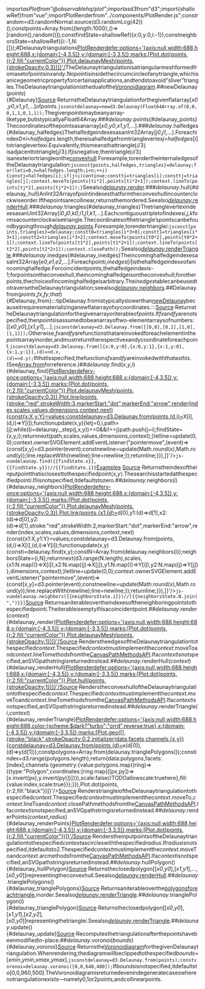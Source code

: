 <scriptsetup>import*asPlotfrom"@observablehq/plot";import*asd3from"d3";import{shallowRef}from"vue";importPlotRenderfrom"../components/PlotRender.js";constrandom=d3.randomNormal.source(d3.randomLcg(42))();constpoints=Array.from({length:1000},()=>[random(),random()]);constfindState=shallowRef({x:0,y:0,i:-1});constneighborsState=shallowRef({i:-1,N:[]});</script>#Delaunaytriangulations<PlotRenderdefer:options='{axis:null,width:688,height:688,x:{domain:[-4,3.5]},y:{domain:[-3,3.5]},marks:[Plot.dot(points,{r:2,fill:"currentColor"}),Plot.delaunayMesh(points,{strokeOpacity:0.3})]}'/>TheDelaunaytriangulationisatriangularmeshformedfromasetofpointsin*x*and*y*.Nopointisinsidethecircumcircleofanytriangle,whichisanicegeometricpropertyforcertainapplications,andtendstoavoid“sliver”triangles.TheDelaunaytriangulationisthedualofthe[Voronoidiagram](./voronoi.md).##newDelaunay(*points*){#Delaunay}[Source](https://github.com/d3/d3-delaunay/blob/main/src/delaunay.js)·ReturnstheDelaunaytriangulationforthegivenflatarray[*x0*,*y0*,*x1*,*y1*,…]of*points*.```jsconstdelaunay=newd3.Delaunay(Float64Array.of(0,0,0,1,1,0,1,1));```Thegiven*points*maybeanyarray-liketype,butistypicallyaFloat64Array.###*delaunay*.points{#delaunay_points}Thecoordinatesofthepointsasanarray[*x0*,*y0*,*x1*,*y1*,…].###*delaunay*.halfedges{#delaunay_halfedges}ThehalfedgeindexesasanInt32Array[*j0*,*j1*,…].Foreachindex0≤*i*<*halfedges*.length,thereisahalfedgefromtrianglevertex*j*=*halfedges*[*i*]totrianglevertex*i*.Equivalently,thismeansthattriangle⌊*i*/3⌋isadjacenttotriangle⌊*j*/3⌋.If*j*isnegative,thentriangle⌊*i*/3⌋isanexteriortriangleonthe[convexhull](#delaunay_hull).Forexample,torendertheinternaledgesoftheDelaunaytriangulation:```jsconst{points,halfedges,triangles}=delaunay;for(leti=0,n=halfedges.length;i<n;++i){constj=halfedges[i];if(j<i)continue;constti=triangles[i];consttj=triangles[j];context.moveTo(points[ti*2],points[ti*2+1]);context.lineTo(points[tj*2],points[tj*2+1]);}```Seealso[*delaunay*.render](#delaunay_render).###*delaunay*.hull{#delaunay_hull}AnInt32Arrayofpointindexesthatformtheconvexhullincounterclockwiseorder.Ifthepointsarecollinear,returnsthemordered.Seealso[*delaunay*.renderHull](#delaunay_renderHull).###*delaunay*.triangles{#delaunay_triangles}ThetrianglevertexindexesasanUint32Array[*i0*,*j0*,*k0*,*i1*,*j1*,*k1*,…].Eachcontiguoustripletofindexes*i*,*j*,*k*formsacounterclockwisetriangle.Thecoordinatesofthetriangle’spointscanbefoundbygoingthrough[*delaunay*.points](#delaunay_points).Forexample,torendertriangle*i*:```jsconst{points,triangles}=delaunay;constt0=triangles[i*3+0];constt1=triangles[i*3+1];constt2=triangles[i*3+2];context.moveTo(points[t0*2],points[t0*2+1]);context.lineTo(points[t1*2],points[t1*2+1]);context.lineTo(points[t2*2],points[t2*2+1]);context.closePath();```Seealso[*delaunay*.renderTriangle](#delaunay_renderTriangle).###*delaunay*.inedges{#delaunay_inedges}TheincominghalfedgeindexesasaInt32Array[*e0*,*e1*,*e2*,…].Foreachpoint*i*,*inedges*[*i*]isthehalfedgeindex*e*ofanincominghalfedge.Forcoincidentpoints,thehalfedgeindexis-1;forpointsontheconvexhull,theincominghalfedgeisontheconvexhull;forotherpoints,thechoiceofincominghalfedgeisarbitrary.The*inedges*tablecanbeusedtotraversetheDelaunaytriangulation;seealso[*delaunay*.neighbors](#delaunay_neighbors).##Delaunay.from(*points*,*fx*,*fy*,*that*){#Delaunay_from}:::tipDelaunay.fromistypicallyslowerthan[newDelaunay](#Delaunay)becauseitrequiresmaterializinganewflatarrayof*xy*coordinates.:::[Source](https://github.com/d3/d3-delaunay/blob/main/src/delaunay.js)·ReturnstheDelaunaytriangulationforthegivenarrayoriterableof*points*.If*fx*and*fy*arenotspecified,then*points*isassumedtobeanarrayoftwo-elementarraysofnumbers:[[*x0*,*y0*],[*x1*,*y1*],…].```jsconstdelaunay=d3.Delaunay.from([[0,0],[0,1],[1,0],[1,1]]);```Otherwise,*fx*and*fy*arefunctionsthatareinvokedforeachelementinthe*points*arrayinorder,andmustreturntherespectivexandycoordinateforeachpoint.```jsconstdelaunay=d3.Delaunay.from([{x:0,y:0},{x:0,y:1},{x:1,y:0},{x:1,y:1}],(d)=>d.x,(d)=>d.y);```If*that*isspecified,thefunctions*fx*and*fy*areinvokedwith*that*as*this*.(See[Array.from](https://developer.mozilla.org/docs/Web/JavaScript/Reference/Global_Objects/Array/from)forreference.)##*delaunay*.find(*x*,*y*,*i*){#delaunay_find}<PlotRenderdeferv-once:options='{axis:null,width:688,height:688,x:{domain:[-4,3.5]},y:{domain:[-3,3.5]},marks:[Plot.dot(points,{r:2,fill:"currentColor"}),Plot.delaunayMesh(points,{strokeOpacity:0.3}),Plot.line(points,{stroke:"red",strokeWidth:3,markerStart:"dot",markerEnd:"arrow",render(index,scales,values,dimensions,context,next){const{x:X,y:Y}=values;constdelaunay=d3.Delaunay.from(points,(d,i)=>X[i],(d,i)=>Y[i]);functionupdate(x,y){letj=0,i,path=[j];while((i=delaunay._step(j,x,y))>=0&&i!==j)path.push(j=i);findState={x,y,i};returnnext(path,scales,values,dimensions,context);}letline=update(0,0);context.ownerSVGElement.addEventListener("pointermove",(event)=>{const[x,y]=d3.pointer(event);constnewline=update(Math.round(x),Math.round(y));line.replaceWith(newline);line=newline;});returnline;}}),]}'/>```js-vuedelaunay.find({{findState.x}},{{findState.y}})//{{findState.i}}```[Examples](https://observablehq.com/@d3/delaunay-find)·[Source](https://github.com/d3/d3-delaunay/blob/main/src/delaunay.js)·Returnstheindexoftheinputpointthatisclosesttothespecifiedpoint⟨*x*,*y*⟩.Thesearchisstartedatthespecifiedpoint*i*.If*i*isnotspecified,itdefaultstozero.##*delaunay*.neighbors(*i*){#delaunay_neighbors}<PlotRenderdeferv-once:options='{axis:null,width:688,height:688,x:{domain:[-4,3.5]},y:{domain:[-3,3.5]},marks:[Plot.dot(points,{r:2,fill:"currentColor"}),Plot.delaunayMesh(points,{strokeOpacity:0.3}),Plot.link(points,{x1:(d)=>d[0],y1:(d)=>d[1],x2:(d)=>d[0],y2:(d)=>d[1],stroke:"red",strokeWidth:2,markerStart:"dot",markerEnd:"arrow",render(index,scales,values,dimensions,context,next){const{x1:X,y1:Y}=values;constdelaunay=d3.Delaunay.from(points,(d,i)=>X[i],(d,i)=>Y[i]);functionupdate(x,y){consti=delaunay.find(x,y);constN=Array.from(delaunay.neighbors(i));neighborsState={i,N};returnnext(d3.range(N.length),scales,{x1:N.map(()=>X[i]),x2:N.map((j)=>X[j]),y1:N.map(()=>Y[i]),y2:N.map((j)=>Y[j])},dimensions,context);}letline=update(0,0);context.ownerSVGElement.addEventListener("pointermove",(event)=>{const[x,y]=d3.pointer(event);constnewline=update(Math.round(x),Math.round(y));line.replaceWith(newline);line=newline;});returnline;}}),]}'/>```js-vuedelaunay.neighbors({{neighborsState.i}})//[{{neighborsState.N.join(",")}}]```[Source](https://github.com/d3/d3-delaunay/blob/main/src/delaunay.js)·Returnsaniterableovertheindexesoftheneighboringpointstothespecifiedpoint*i*.Theiterableisemptyif*i*isacoincidentpoint.##*delaunay*.render(*context*){#delaunay_render}<PlotRenderdefer:options='{axis:null,width:688,height:688,x:{domain:[-4,3.5]},y:{domain:[-3,3.5]},marks:[Plot.dot(points,{r:2,fill:"currentColor"}),Plot.delaunayMesh(points,{strokeOpacity:1})]}'/>[Source](https://github.com/d3/d3-delaunay/blob/main/src/delaunay.js)·RenderstheedgesoftheDelaunaytriangulationtothespecified*context*.Thespecified*context*mustimplementthe*context*.moveToand*context*.lineTomethodsfromthe[CanvasPathMethodsAPI](https://www.w3.org/TR/2dcontext/#canvaspathmethods).Ifa*context*isnotspecified,anSVGpathstringisreturnedinstead.##*delaunay*.renderHull(*context*){#delaunay_renderHull}<PlotRenderdefer:options='{axis:null,width:688,height:688,x:{domain:[-4,3.5]},y:{domain:[-3,3.5]},marks:[Plot.dot(points,{r:2,fill:"currentColor"}),Plot.hull(points,{strokeOpacity:1})]}'/>[Source](https://github.com/d3/d3-delaunay/blob/main/src/delaunay.js)·RenderstheconvexhulloftheDelaunaytriangulationtothespecified*context*.Thespecified*context*mustimplementthe*context*.moveToand*context*.lineTomethodsfromthe[CanvasPathMethodsAPI](https://www.w3.org/TR/2dcontext/#canvaspathmethods).Ifa*context*isnotspecified,anSVGpathstringisreturnedinstead.##*delaunay*.renderTriangle(*i*,*context*){#delaunay_renderTriangle}<PlotRenderdefer:options='{axis:null,width:688,height:688,color:{scheme:$dark?"turbo":"orrd",reverse:true},x:{domain:[-4,3.5]},y:{domain:[-3,3.5]},marks:[Plot.geo([],{stroke:"black",strokeOpacity:0.2,initializer(data,facets,channels,{x,y}){constdelaunay=d3.Delaunay.from(points,(d)=>x(d[0]),(d)=>y(d[1]));constpolygons=Array.from(delaunay.trianglePolygons());constindex=d3.range(polygons.length);return{data:polygons,facets:[index],channels:{geometry:{value:polygons.map((ring)=>({type:"Polygon",coordinates:[ring.map(([px,py])=>[x.invert(px),y.invert(py)])]})),scale:false//TODOallowscale:truehere},fill:{value:index,scale:true}}};}}),Plot.dot(points,{r:2,fill:"black"})]}'/>[Source](https://github.com/d3/d3-delaunay/blob/main/src/delaunay.js)·Renderstriangle*i*oftheDelaunaytriangulationtothespecified*context*.Thespecified*context*mustimplementthe*context*.moveTo,*context*.lineToand*context*.closePathmethodsfromthe[CanvasPathMethodsAPI](https://www.w3.org/TR/2dcontext/#canvaspathmethods).Ifa*context*isnotspecified,anSVGpathstringisreturnedinstead.##*delaunay*.renderPoints(*context*,*radius*){#delaunay_renderPoints}<PlotRenderdefer:options='{axis:null,width:688,height:688,x:{domain:[-4,3.5]},y:{domain:[-3,3.5]},marks:[Plot.dot(points,{r:2,fill:"currentColor"})]}'/>[Source](https://github.com/d3/d3-delaunay/blob/main/src/delaunay.js)·RenderstheinputpointsoftheDelaunaytriangulationtothespecified*context*ascircleswiththespecified*radius*.If*radius*isnotspecified,itdefaultsto2.Thespecified*context*mustimplementthe*context*.moveToand*context*.arcmethodsfromthe[CanvasPathMethodsAPI](https://www.w3.org/TR/2dcontext/#canvaspathmethods).Ifa*context*isnotspecified,anSVGpathstringisreturnedinstead.##*delaunay*.hullPolygon(){#delaunay_hullPolygon}[Source](https://github.com/d3/d3-delaunay/blob/main/src/delaunay.js)·Returnstheclosedpolygon[[*x0*,*y0*],[*x1*,*y1*],…,[*x0*,*y0*]]representingtheconvexhull.Seealso[*delaunay*.renderHull](#delaunay_renderHull).##*delaunay*.trianglePolygons(){#delaunay_trianglePolygons}[Source](https://github.com/d3/d3-delaunay/blob/main/src/delaunay.js)·Returnsaniterableoverthe[polygonsforeachtriangle](#delaunay_trianglePolygon),inorder.Seealso[*delaunay*.renderTriangle](#delaunay_renderTriangle).##*delaunay*.trianglePolygon(*i*){#delaunay_trianglePolygon}[Source](https://github.com/d3/d3-delaunay/blob/main/src/delaunay.js)·Returnstheclosedpolygon[[*x0*,*y0*],[*x1*,*y1*],[*x2*,*y2*],[*x0*,*y0*]]representingthetriangle*i*.Seealso[*delaunay*.renderTriangle](#delaunay_renderTriangle).##*delaunay*.update(){#delaunay_update}[Source](https://github.com/d3/d3-delaunay/blob/main/src/delaunay.js)·Recomputesthetriangulationafterthepointshavebeenmodifiedin-place.##*delaunay*.voronoi(*bounds*){#delaunay_voronoi}[Source](https://github.com/d3/d3-delaunay/blob/main/src/delaunay.js)·Returnsthe[Voronoidiagram](./voronoi.md)forthegivenDelaunaytriangulation.Whenrendering,thediagramwillbeclippedtothespecified*bounds*=[*xmin*,*ymin*,*xmax*,*ymax*].```jsconstdelaunay=d3.Delaunay.from(points);constvoronoi=delaunay.voronoi([0,0,640,480]);```If*bounds*isnotspecified,itdefaultsto[0,0,960,500].TheVoronoidiagramisreturnedevenindegeneratecaseswherenotriangulationexists—namely0,1or2points,andcollinearpoints.